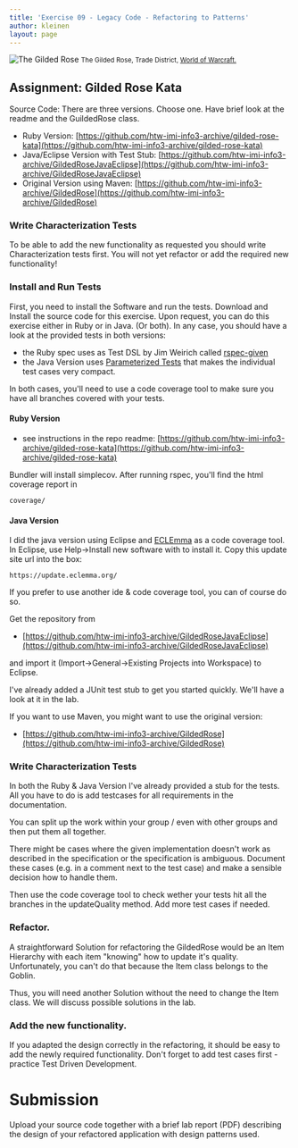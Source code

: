 ```yaml
---
title: 'Exercise 09 - Legacy Code - Refactoring to Patterns'
author: kleinen
layout: page
---
```



![The Gilded Rose](../../images/The_Gilded_Rose.jpg)
<small class = "float-right">The Gilded Rose, Trade District, [World of Warcraft.](https://www.wowwiki.com/Gilded_Rose)</small>

## Assignment: Gilded Rose Kata

Source Code: There are three versions. Choose one. Have brief look at the
readme and the GuildedRose class.


* Ruby Version: [https://github.com/htw-imi-info3-archive/gilded-rose-kata](https://github.com/htw-imi-info3-archive/gilded-rose-kata)
* Java/Eclipse Version with Test Stub: [https://github.com/htw-imi-info3-archive/GildedRoseJavaEclipse](https://github.com/htw-imi-info3-archive/GildedRoseJavaEclipse)
* Original Version using Maven: [https://github.com/htw-imi-info3-archive/GildedRose](https://github.com/htw-imi-info3-archive/GildedRose)


### Write Characterization Tests

To be able to add the new functionality as requested you should write
Characterization tests first.
You will not yet refactor or add the required new functionality!



### Install and Run Tests
First, you need to install the Software and run the tests.
Download and Install the source code for this exercise. Upon request, you can do this exercise either in Ruby or in Java. (Or both).
In any case, you should have a look at the provided tests in both versions:

* the Ruby spec uses as Test DSL by Jim Weirich called [rspec-given](https://github.com/jimweirich/rspec-given)
* the Java Version uses [Parameterized Tests](https://junit.sourceforge.net/javadoc_40/org/junit/runners/Parameterized.html) that makes the individual test cases very compact.

In both cases, you'll need to use a code coverage tool to make sure you have all
branches covered with your tests.

#### Ruby Version

* see instructions in the repo readme: [https://github.com/htw-imi-info3-archive/gilded-rose-kata](https://github.com/htw-imi-info3-archive/gilded-rose-kata)

Bundler will install simplecov. After running rspec, you'll find the html coverage report in

    coverage/

#### Java Version

I did the java version using Eclipse and [ECLEmma](https://eclemma.org/)
as a code coverage tool. In Eclipse, use Help->Install new software with to install
it. Copy this update site url into the box:

    https://update.eclemma.org/

If you prefer to use another ide & code coverage tool, you can of course do so.

Get the repository from

 * [https://github.com/htw-imi-info3-archive/GildedRoseJavaEclipse](https://github.com/htw-imi-info3-archive/GildedRoseJavaEclipse)

and import it (Import->General->Existing Projects into Workspace) to Eclipse.

I've already added a JUnit test stub to get you started quickly. We'll have a
look at it in the lab.

If you want to use Maven, you might want to use the original version:

* [https://github.com/htw-imi-info3-archive/GildedRose](https://github.com/htw-imi-info3-archive/GildedRose)

### Write Characterization Tests
In both the Ruby & Java Version I've already provided a stub for the tests.
All you have to do is add testcases for all requirements in the documentation.

You can split up the work within your group / even with other groups and then put
them all together.

There might be cases where the given implementation doesn't work as described in the
specification or the specification is ambiguous. Document these cases (e.g. in a
comment next to the test case) and make a sensible decision how to handle them.

Then use the code coverage tool to check wether your tests hit all the branches
in the updateQuality method. Add more test cases if needed.

### Refactor.

A straightforward Solution for refactoring the GildedRose would be an Item
Hierarchy with each item  "knowing" how to update it's quality.
Unfortunately, you can't do that because the Item class belongs to the Goblin.

Thus, you will need another Solution without the need to change the Item class.
We will discuss possible solutions in the lab.

### Add the new functionality.

If you adapted the design correctly in the refactoring, it should be easy to add
the newly required functionality. Don't forget to add test cases first - practice
Test Driven Development.

# Submission

Upload your source code together with a brief lab report (PDF) describing the
design of your refactored application with design patterns used.
